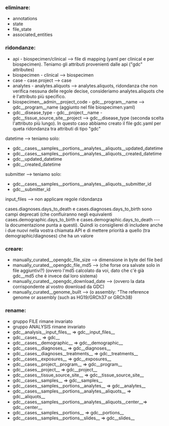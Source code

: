 ### eliminare:

* annotations
* state
* file_state
* associated_entities

### ridondanze:

* api - biospecimen/clinical —> file di mapping (yaml per clinical e per biospecimen). Teniamo gli attributi provenienti dalle api ("gdc" attributes)
* biospecimen - clinical —> biospecimen
* case - case.project —> case
* analytes - analytes.aliquots —> analytes.aliquots, ridondanza che non verifica nessuna delle regole decise, consideriamo analytes.aliquots che è l'attributo più specifico.
* biospecimen__admin__project_code - gdc__program__name —> gdc__program__name (aggiunto nel file biospecimen.yaml)
* gdc__disease_type - gdc__project__name - gdc__tissue_source_site__project —> gdc__disease_type (seconda scelta l'attributo più lungo). In questo caso abbiamo creato il file gdc.yaml per queta ridondanza tra attributi di tipo "gdc"

datetime —> teniamo solo:
* gdc__cases__samples__portions__analytes__aliquots__updated_datetime
* gdc__cases__samples__portions__analytes__aliquots__created_datetime 
* gdc__updated_datetime
* gdc__created_datetime

submitter —> teniamo solo:
* gdc__cases__samples__portions__analytes__aliquots__submitter_id
* gdc__submitter_id 

input_files —> non applicare regole ridondanza

cases.diagnoses.days_to_death e cases.diagnoses.days_to_birth sono campi deprecati (che confluiranno negli equivalenti cases.demographic.days_to_birth e cases.demographic.days_to_death --- la documentazione punta a questi). Quindi io consiglierei di includere anche i due nuovi nella vostra chiamata API e di mettere priorità a quello (tra demographic/diagnoses) che ha un valore

### creare:

* manually_curated__opengdc_file_size —> dimensione in byte del file bed
* manually_curated__opengdc_file_md5 —> (che forse ora salvate solo in file aggiuntivi?) (ovvero l'md5 calcolato da voi, dato che c'è già gdc__md5 che è invece dal loro sistema)
* manually_curated__opengdc_download_date —> (ovvero la data corrispondente al vostro download da GDC)
* manually_curated__genome_built —> (o assembly: "The reference genome or assembly (such as HG19/GRCh37 or GRCh38) 

### rename:

* gruppo FILE rimane invariato
* gruppo ANALYSIS rimane invariato
* gdc__analysis__input_files__ => gdc__input_files__
* gdc__cases__ => gdc__
* gdc__cases__demographic__ => gdc__demographic__
* gdc__cases__diagnoses__ => gdc__diagnoses__
* gdc__cases__diagnoses__treatments__ => gdc__treatments__
* gdc__cases__exposures__ => gdc__exposures__
* gdc__cases__project__program__ => gdc__program__
* gdc__cases__project__ => gdc__project__
* gdc__cases__tissue_source_site__ => gdc__tissue_source_site__
* gdc__cases__samples__ => gdc__samples__
* gdc__cases__samples__portions__analytes__ => gdc__analytes__
* gdc__cases__samples__portions__analytes__aliquots__ => gdc__aliquots__
* gdc__cases__samples__portions__analytes__aliquots__center__=> gdc__center__
* gdc__cases__samples__portions__ => gdc__portions__
* gdc__cases__samples__portions__slides__ => gdc__slides__
